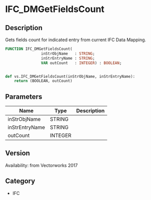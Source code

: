 # IFC_DMGetFieldsCount

## Description
Gets fields count for indicated entry from current IFC Data Mapping.

```pascal
FUNCTION IFC_DMGetFieldsCount(
				inStrObjName   : STRING;
				inStrEntryName : STRING;
				VAR outCount   : INTEGER) : BOOLEAN;
```

```python

def vs.IFC_DMGetFieldsCount(inStrObjName, inStrEntryName):
    return (BOOLEAN, outCount)
```

## Parameters
|Name|Type|Description|
|---|---|---|
|inStrObjName|STRING||
|inStrEntryName|STRING||
|outCount|INTEGER||

## Version
Availability: from Vectorworks 2017
## Category
* IFC

